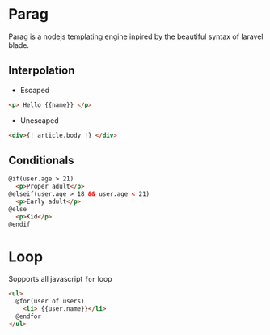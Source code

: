# Parag

Parag is a nodejs templating engine inpired by the beautiful syntax of laravel blade.


## Interpolation

- Escaped
```html
<p> Hello {{name}} </p>
```

- Unescaped

```html
<div>{! article.body !} </div>
```

## Conditionals 

```html
@if(user.age > 21)
  <p>Proper adult</p>
@elseif(user.age > 18 && user.age < 21)
  <p>Early adult</p>
@else
  <p>Kid</p>
@endif
```


# Loop
Sopports all javascript `for` loop

```html
<ul>
  @for(user of users)
    <li> {{user.name}}</li>
  @endfor
</ul>
```

